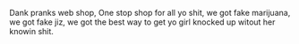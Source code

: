 Dank pranks web shop,
One stop shop for all yo shit, we got fake marijuana, we got fake jiz, we got the best way to get yo girl knocked up witout her knowin shit.
